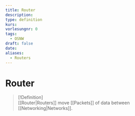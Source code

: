 ```yaml
---
title: Router
description: 
type: definition
kurs: 
vorlesungnr: 0
tags:
  - OSNW
draft: false
date: 
aliases:
  - Routers
---
```


# Router

> [!Definition]  
> [[Router|Routers]] move [[Packets]] of data between [[Networking|Networks]].